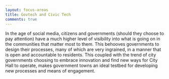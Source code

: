 ```yaml
---
layout: focus-areas
title: Govtech and Civic Tech
comments: true
---
```


In the age of social media, citizens and governments (should they choose to pay attention) have a much higher level of visibility into what is going on in the communities that matter most to them. This behooves governments to design their processes, many of which are very ingrained, in a manner that is open and accountable to residents. This coupled with the trend of city governments choosing to embrace innovation and find new ways for City Hall to operate, makes government towns an ideal testbed for developing new processes and means of engagement.
